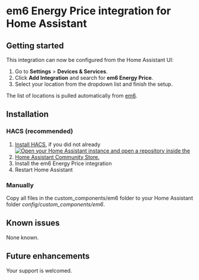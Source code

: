 # em6 Energy Price integration for Home Assistant
## Getting started
This integration can now be configured from the Home Assistant UI:

1. Go to **Settings** > **Devices & Services**.
2. Click **Add Integration** and search for **em6 Energy Price**.
3. Select your location from the dropdown list and finish the setup.

The list of locations is pulled automatically from [em6](https://app.em6.co.nz/).

## Installation
### HACS (recommended)
1. [Install HACS](https://hacs.xyz/docs/setup/download), if you did not already
2. [![Open your Home Assistant instance and open a repository inside the Home Assistant Community Store.](https://my.home-assistant.io/badges/hacs_repository.svg)](https://my.home-assistant.io/redirect/hacs_repository/?owner=codyc1515&repository=ha-em6&category=integration)
3. Install the em6 Energy Price integration
4. Restart Home Assistant

### Manually
Copy all files in the custom_components/em6 folder to your Home Assistant folder *config/custom_components/em6*.

## Known issues
None known.

## Future enhancements
Your support is welcomed.
